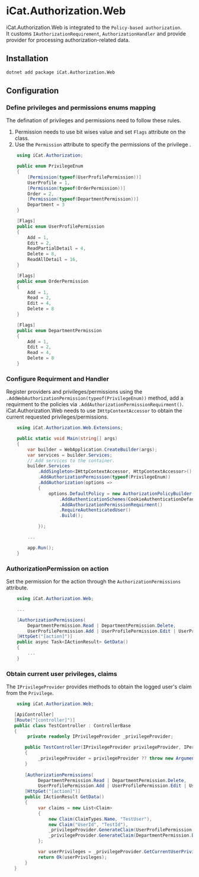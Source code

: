 # iCat.Authorization.Web

iCat.Authorization.Web is integrated to the `Policy-based authorization`.<br>
It customs `IAuthorizationRequirement`, `AuthorizationHandler` and provide provider for processing authorization-related data.

## Installation
```bash
dotnet add package iCat.Authorization.Web
```

## Configuration

### Define privileges and permissions enums mapping

The defination of privileges and permissions need to follow these rules.

1. Permission needs to use bit wises value and set `Flags` attribute on the class.
2. Use the `Permission` attribute to specify the permissions of the privilege .

```C#
    using iCat.Authorization;
```

```C#
    public enum PrivilegeEnum
    {
        [Permission(typeof(UserProfilePermission))]
        UserProfile = 1,
        [Permission(typeof(OrderPermission))]
        Order = 2,
        [Permission(typeof(DepartmentPermission))]
        Department = 3
    }

    [Flags]
    public enum UserProfilePermission
    {
        Add = 1,
        Edit = 2,
        ReadPartialDetail = 4,
        Delete = 8,
        ReadAllDetail = 16,
    }

    [Flags]
    public enum OrderPermission
    {
        Add = 1,
        Read = 2,
        Edit = 4,
        Delete = 8
    }

    [Flags]
    public enum DepartmentPermission
    {
        Add = 1,
        Edit = 2,
        Read = 4,
        Delete = 8
    }
```

### Configure Requirment and Handler

Register providers and privileges/permissions using the `.AddWebAuthorizationPermission(typeof(PrivilegeEnum))` method, add a requirment to the policies via `.AddAuthorizationPermissionRequirment()`.<br>
iCat.Authorization.Web needs to use `IHttpContextAccessor` to obtain the current requested privileges/permissions.

```C#
    using iCat.Authorization.Web.Extensions;
```

```C#
    public static void Main(string[] args)
    {
        var builder = WebApplication.CreateBuilder(args);
        var services = builder.Services;
        // Add services to the container.
        builder.Services
            .AddSingleton<IHttpContextAccessor, HttpContextAccessor>()
            .AddAuthorizationPermission(typeof(PrivilegeEnum))
            .AddAuthorization(options =>
            {
                options.DefaultPolicy = new AuthorizationPolicyBuilder()
                    .AddAuthenticationSchemes(CookieAuthenticationDefaults.AuthenticationScheme, "Bearer")
                    .AddAuthorizationPermissionRequirment()
                    .RequireAuthenticatedUser()
                    .Build();

            });

        ...

        app.Run();
    }
```

### AuthorizationPermission on action

Set the permission for the action through the `AuthorizationPermissions` attribute.

```C#
    using iCat.Authorization.Web;
```

```C#
    ...

    [AuthorizationPermissions(
        DepartmentPermission.Read | DepartmentPermission.Delete,
        UserProfilePermission.Add | UserProfilePermission.Edit | UserProfilePermission.Read)]
    [HttpGet("[action]")]
    public async Task<IActionResult> GetData()
    {
        ...
    }
```

### Obtain current user privileges, claims

The `IPrivilegeProvider` provides methods to obtain the logged user's claim from the `Privilege`. <br>


```C#
    using iCat.Authorization.Web;
```


```C#
   [ApiController]
   [Route("[controller]")]
   public class TestController : ControllerBase
   {
        private readonly IPrivilegeProvider _privilegeProvider;

       public TestController(IPrivilegeProvider privilegeProvider, IPermissionProvider permissionProvider)
       {
            _privilegeProvider = privilegeProvider ?? throw new ArgumentNullException(nameof(privilegeProvider));
       }
       
       [AuthorizationPermissions(
            DepartmentPermission.Read | DepartmentPermission.Delete,
            UserProfilePermission.Add | UserProfilePermission.Edit | UserProfilePermission.ReadPartialDetail)]
       [HttpGet("[action]")]
       public IActionResult GetData()
       {
            var claims = new List<Claim>
            {
                new Claim(ClaimTypes.Name, "TestUser"),
                new Claim("UserId", "TestId"),
                _privilegeProvider.GenerateClaim(UserProfilePermission.Add | UserProfilePermission.ReadAllDetail),
                _privilegeProvider.GenerateClaim(DepartmentPermission.Delete),
            };

            var userPrivileges = _privilegeProvider.GetCurrentUserPrivileges();
            return Ok(userPrivileges);
       }
   }
```